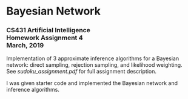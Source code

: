 # Bayesian Network
### CS431 Artificial Intelligence <br>Homework Assignment 4 <br>March, 2019

Implementation of 3 approximate inference algorithms for a Bayesian network: direct sampling, rejection sampling, and likelihood weighting. <br>See *sudoku_assignment.pdf* for full assignment description. 

I was given starter code and implemented the Bayesian network and inference algorithms. 
